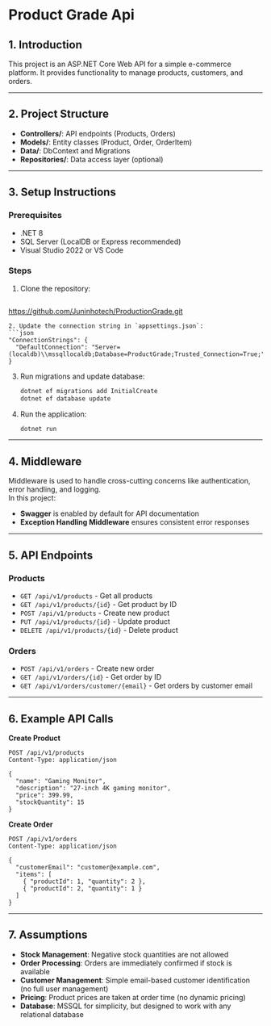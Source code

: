 # Product Grade Api

## 1. Introduction
This project is an ASP.NET Core Web API for a simple e-commerce platform. It provides functionality to manage products, customers, and orders.

---

## 2. Project Structure
- **Controllers/**: API endpoints (Products, Orders)
- **Models/**: Entity classes (Product, Order, OrderItem)
- **Data/**: DbContext and Migrations
- **Repositories/**: Data access layer (optional)
---

## 3. Setup Instructions

### Prerequisites
- .NET 8
- SQL Server (LocalDB or Express recommended)
- Visual Studio 2022 or VS Code

### Steps
1. Clone the repository:
   ```bash
  https://github.com/Juninhotech/ProductionGrade.git
   ```
2. Update the connection string in `appsettings.json`:
   ```json
   "ConnectionStrings": {
     "DefaultConnection": "Server=(localdb)\\mssqllocaldb;Database=ProductGrade;Trusted_Connection=True;"
   }
   ```
3. Run migrations and update database:
   ```bash
   dotnet ef migrations add InitialCreate
   dotnet ef database update
   ```
4. Run the application:
   ```bash
   dotnet run
   ```

---

## 4. Middleware
Middleware is used to handle cross-cutting concerns like authentication, error handling, and logging.  
In this project:
- **Swagger** is enabled by default for API documentation
- **Exception Handling Middleware** ensures consistent error responses

---

## 5. API Endpoints

### Products
- `GET /api/v1/products` - Get all products  
- `GET /api/v1/products/{id}` - Get product by ID  
- `POST /api/v1/products` - Create new product  
- `PUT /api/v1/products/{id}` - Update product  
- `DELETE /api/v1/products/{id}` - Delete product  

### Orders
- `POST /api/v1/orders` - Create new order  
- `GET /api/v1/orders/{id}` - Get order by ID  
- `GET /api/v1/orders/customer/{email}` - Get orders by customer email  

---

## 6. Example API Calls

**Create Product**
```http
POST /api/v1/products
Content-Type: application/json

{
  "name": "Gaming Monitor",
  "description": "27-inch 4K gaming monitor",
  "price": 399.99,
  "stockQuantity": 15
}
```

**Create Order**
```http
POST /api/v1/orders
Content-Type: application/json

{
  "customerEmail": "customer@example.com",
  "items": [
    { "productId": 1, "quantity": 2 },
    { "productId": 2, "quantity": 1 }
  ]
}
```

---

## 7. Assumptions
- **Stock Management**: Negative stock quantities are not allowed  
- **Order Processing**: Orders are immediately confirmed if stock is available  
- **Customer Management**: Simple email-based customer identification (no full user management)  
- **Pricing**: Product prices are taken at order time (no dynamic pricing)  
- **Database**: MSSQL for simplicity, but designed to work with any relational database  
